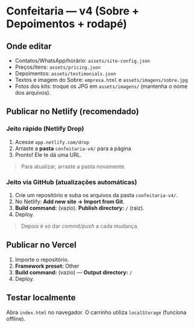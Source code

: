 # Confeitaria — v4 (Sobre + Depoimentos + rodapé)

## Onde editar
- Contatos/WhatsApp/horário: `assets/site-config.json`
- Preços/itens: `assets/pricing.json`
- Depoimentos: `assets/testimonials.json`
- Textos e imagem do Sobre: `empresa.html` e `assets/imagens/sobre.jpg`
- Fotos dos kits: troque os JPG em `assets/imagens/` (mantenha o nome dos arquivos).

## Publicar no Netlify (recomendado)
### Jeito rápido (Netlify Drop)
1) Acesse `app.netlify.com/drop`
2) Arraste a **pasta** `confeitaria-v4/` para a página
3) Pronto! Ele te dá uma URL.
> Para atualizar, arraste a pasta novamente.

### Jeito via GitHub (atualizações automáticas)
1) Crie um repositório e suba os arquivos da pasta `confeitaria-v4/`.
2) No Netlify: **Add new site → Import from Git**.
3) **Build command:** (vazio). **Publish directory:** `/` (raiz).
4) Deploy.
> Depois é só dar *commit/push* a cada mudança.

## Publicar no Vercel
1) Importe o repositório.
2) **Framework preset:** Other
3) **Build command:** (vazio) — **Output directory:** `/`
4) Deploy.

## Testar localmente
Abra `index.html` no navegador. O carrinho utiliza `localStorage` (funciona offline).
